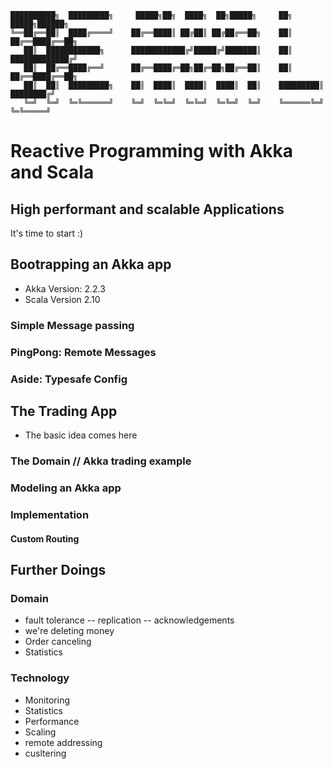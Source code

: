 ```
██████████╗  █████████╗     █████╗██╗  ████╗  ██╗█████╗     ██╗     █████╗██████╗
╚══██╔══██║  ████╔════╝    ██╔══████║ ██╔██║ ██╔██╔══██╗    ██║    ██╔══████╔══██╗
   ██║  ████████████╗      ████████████╔╝█████╔╝███████║    ██║    █████████████╔╝
   ██║  ██╔══████╔══╝      ██╔══████╔═██╗██╔═██╗██╔══██║    ██║    ██╔══████╔══██╗
   ██║  ██║  █████████╗    ██║  ████║  ████║  ████║  ██║    █████████║  ████████╔╝
   ╚═╝  ╚═╝  ╚═╚══════╝    ╚═╝  ╚═╚═╝  ╚═╚═╝  ╚═╚═╝  ╚═╝    ╚══════╚═╝  ╚═╚═════╝
```

# Reactive Programming with Akka and Scala
## High performant and scalable Applications

It's time to start :)


## Bootrapping an Akka app

* Akka Version: 2.2.3
* Scala Version 2.10


### Simple Message passing

### PingPong: Remote Messages

### Aside: Typesafe Config

## The Trading App

- The basic idea comes here

### The Domain // Akka trading example

### Modeling an Akka app

### Implementation

#### Custom Routing

## Further Doings

### Domain
- fault tolerance
-- replication
-- acknowledgements
- we're deleting money
- Order canceling
- Statistics

### Technology
- Monitoring
- Statistics
- Performance
- Scaling
- remote addressing
- cusltering